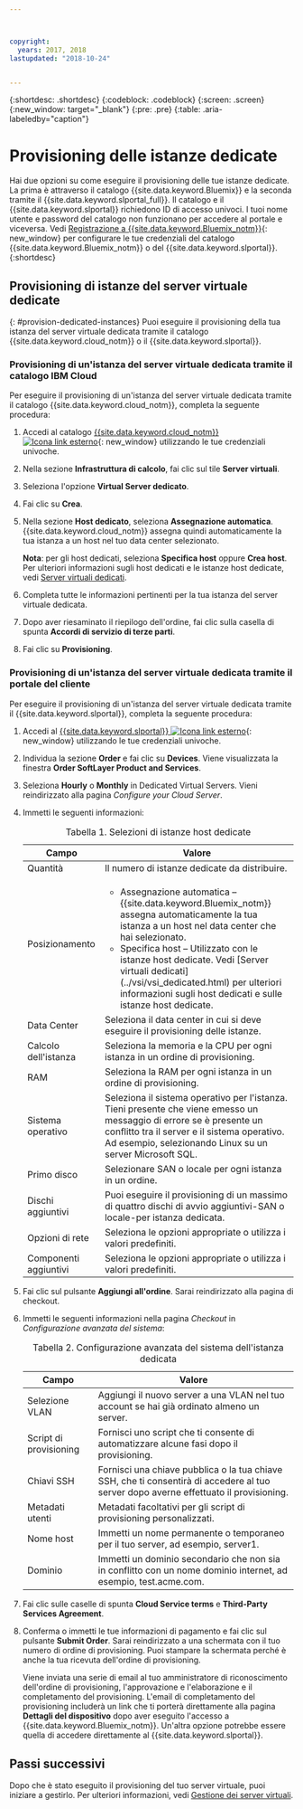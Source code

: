 ```yaml
---



copyright:
  years: 2017, 2018
lastupdated: "2018-10-24"


---
```


{:shortdesc: .shortdesc}
{:codeblock: .codeblock}
{:screen: .screen}
{:new_window: target="_blank"}
{:pre: .pre}
{:table: .aria-labeledby="caption"}


# Provisioning delle istanze dedicate

Hai due opzioni su come eseguire il provisioning delle tue istanze dedicate. La prima è attraverso il catalogo {{site.data.keyword.Bluemix}} e la seconda tramite il {{site.data.keyword.slportal_full}}. Il catalogo e il {{site.data.keyword.slportal}} richiedono ID di accesso univoci. I tuoi nome utente e password del catalogo non funzionano per accedere al portale e viceversa. Vedi [Registrazione a {{site.data.keyword.Bluemix_notm}}](https://console.bluemix.net/docs/admin/adminpublic.html#signing-up-for-bluemix){: new_window} per configurare le tue credenziali del catalogo {{site.data.keyword.Bluemix_notm}} o del {{site.data.keyword.slportal}}.
{:shortdesc}

## Provisioning di istanze del server virtuale dedicate
{: #provision-dedicated-instances}
Puoi eseguire il provisioning della tua istanza del server virtuale dedicata tramite il catalogo {{site.data.keyword.cloud_notm}} o il {{site.data.keyword.slportal}}.
 

### Provisioning di un'istanza del server virtuale dedicata tramite il catalogo IBM Cloud 
Per eseguire il provisioning di un'istanza del server virtuale dedicata tramite il catalogo {{site.data.keyword.cloud_notm}}, completa la seguente procedura:

  1. Accedi al catalogo [{{site.data.keyword.cloud_notm}} ![Icona link esterno](../icons/launch-glyph.svg "Icona link esterno")](https://console.bluemix.net/catalog/){: new_window} utilizzando le tue credenziali univoche. 
  2. Nella sezione **Infrastruttura di calcolo**, fai clic sul tile **Server virtuali**.
  3. Seleziona l'opzione **Virtual Server dedicato**.
  4. Fai clic su **Crea**.
  5. Nella sezione **Host dedicato**, seleziona **Assegnazione automatica**. {{site.data.keyword.cloud_notm}} assegna quindi automaticamente la tua istanza a un host nel tuo data center selezionato.
  
     **Nota**: per gli host dedicati, seleziona **Specifica host** oppure **Crea host**. Per ulteriori informazioni sugli host dedicati e le istanze host dedicate, vedi [Server virtuali dedicati](../vsi/vsi_dedicated.html).
     
  5. Completa tutte le informazioni pertinenti per la tua istanza del server virtuale dedicata. 
  6. Dopo aver riesaminato il riepilogo dell'ordine, fai clic sulla casella di spunta **Accordi di servizio di terze parti**. 
  7. Fai clic su **Provisioning**.

### Provisioning di un'istanza del server virtuale dedicata tramite il portale del cliente
Per eseguire il provisioning di un'istanza del server virtuale dedicata tramite il {{site.data.keyword.slportal}}, completa la seguente procedura:

1. Accedi al [{{site.data.keyword.slportal}} ![Icona link esterno](../icons/launch-glyph.svg "Icona link esterno")](https://control.softlayer.com/){: new_window} utilizzando le tue credenziali univoche.
2. Individua la sezione **Order** e fai clic su **Devices**. Viene visualizzata la finestra **Order SoftLayer Product and Services**.  
3.  Seleziona **Hourly** o **Monthly** in Dedicated Virtual Servers. Vieni reindirizzato alla pagina *Configure your Cloud Server*. 

4.	Immetti le seguenti informazioni:
       
    <table>
    <CAPTION>Tabella 1. Selezioni di istanze host dedicate</CAPTION>
    <THEAD>
    <TR>
    <th>Campo</th>
    <th>Valore</th>
    </TR>
    </THEAD>
    <TBODY>
    <tr>
    <td>Quantità</td>
    <td>Il numero di istanze dedicate da distribuire.</td>
    </tr>
    <tr>
    <td>Posizionamento</td>
    <td>
    <ul>
    <li>Assegnazione automatica – {{site.data.keyword.Bluemix_notm}} assegna automaticamente la tua istanza a un host nel data center che hai selezionato.</li>
    <li>Specifica host – Utilizzato con le istanze host dedicate. Vedi [Server virtuali dedicati](../vsi/vsi_dedicated.html) per ulteriori informazioni sugli host dedicati e sulle istanze host dedicate.</li>
    </ul>
    </td>
    </tr>
    <tr>
    <td>Data Center</td>
    <td>Seleziona il data center in cui si deve eseguire il provisioning delle istanze.</td>
    </tr>
    <tr>
    <td>Calcolo dell'istanza</td>
    <td> Seleziona la memoria e la CPU per ogni istanza in un ordine di provisioning.</td>
    </tr>
    <tr>
    <td>RAM</td>
    <td> Seleziona la RAM per ogni istanza in un ordine di provisioning.</td>
    </tr>
    <tr>
    <td>Sistema operativo</td>
    <td>Seleziona il sistema operativo per l'istanza. Tieni presente che viene emesso un messaggio di errore se è presente un conflitto tra il server e il sistema operativo. Ad esempio, selezionando Linux su un server Microsoft SQL.</td>
    </tr>
    <tr>
    <td>Primo disco</td>
    <td>Selezionare SAN o locale per ogni istanza in un ordine.</td>
    </tr>
    <tr>
    <td>Dischi aggiuntivi</td>
    <td>Puoi eseguire il provisioning di un massimo di quattro dischi di avvio aggiuntivi-SAN o locale-per istanza dedicata.</td>
    </tr>
    <td>Opzioni di rete</td>
    <td> Seleziona le opzioni appropriate o utilizza i valori predefiniti.</td>
    </tr>
    <tr>
    <td>Componenti aggiuntivi</td>
    <td> Seleziona le opzioni appropriate o utilizza i valori predefiniti.</td>
    </tr>
    <tr>
    </TBODY>
    </table> 

5.	Fai clic sul pulsante **Aggiungi all'ordine**. Sarai reindirizzato alla pagina di checkout.
6.  Immetti le seguenti informazioni nella pagina *Checkout* in *Configurazione avanzata del sistema*:

    <table>
    <CAPTION>Tabella 2. Configurazione avanzata del sistema dell'istanza dedicata</CAPTION>
    <THEAD>
    <TR>
    <th>Campo</th>
    <th>Valore</th>
    </TR>
    </THEAD>
    <TBODY>
    <tr>
    <td>Selezione VLAN</td>
    <td>Aggiungi il nuovo server a una VLAN nel tuo account se hai già ordinato almeno un server.</td>
    </tr>
    <tr>
    <td>Script di provisioning</td>
    <td>Fornisci uno script che ti consente di automatizzare alcune fasi dopo il provisioning.</td>
    </tr>
    <tr>
    <td>Chiavi SSH</td>
    <td>Fornisci una chiave pubblica o la tua chiave SSH, che ti consentirà di accedere al tuo server dopo averne effettuato il provisioning.</td>
    </tr>
    <tr>
    <td>Metadati utenti</td>
    <td>Metadati facoltativi per gli script di provisioning personalizzati.</td>
    </tr>
    <tr>
    <td>Nome host</td>
    <td>Immetti un nome permanente o temporaneo per il tuo server, ad esempio, server1.</td>
    </tr>
    <tr>
    <td>Dominio</td>
    <td>Immetti un dominio secondario che non sia in conflitto con un nome dominio internet, ad esempio, test.acme.com.</td>
    </tr>
    </TBODY>
    </table>

7.  Fai clic sulle caselle di spunta **Cloud Service terms** e **Third-Party Services Agreement**.
8. Conferma o immetti le tue informazioni di pagamento e fai clic sul pulsante **Submit Order**. Sarai reindirizzato a una schermata con il tuo numero di ordine di provisioning. Puoi stampare la schermata perché è anche la tua ricevuta dell'ordine di provisioning.

    Viene inviata una serie di email al tuo amministratore di riconoscimento dell'ordine di provisioning, l'approvazione e l'elaborazione e il completamento del provisioning. L'email di completamento del provisioning includerà un link che ti porterà direttamente alla pagina **Dettagli del dispositivo** dopo aver eseguito l'accesso a {{site.data.keyword.Bluemix_notm}}. Un'altra opzione potrebbe essere quella di accedere direttamente al {{site.data.keyword.slportal}}.

## Passi successivi
Dopo che è stato eseguito il provisioning del tuo server virtuale, puoi iniziare a gestirlo. Per ulteriori informazioni, vedi [Gestione dei server virtuali](../vsi/vsi_managing.html).

